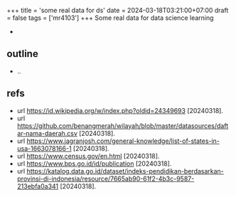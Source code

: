 +++
title = 'some real data for ds'
date = 2024-03-18T03:21:00+07:00
draft = false
tags = ['mr4103']
+++
Some real data for data science learning
<!--more-->

+ []()


## outline
+ ..


## refs
+ url https://id.wikipedia.org/w/index.php?oldid=24349693 [20240318].
+ url https://github.com/benangmerah/wilayah/blob/master/datasources/daftar-nama-daerah.csv [20240318].
+ url https://www.jagranjosh.com/general-knowledge/list-of-states-in-usa-1663078166-1 [20240318].
+ url https://www.census.gov/en.html [20240318].
+ url https://www.bps.go.id/id/publication [20240318].
+ url https://katalog.data.go.id/dataset/indeks-pendidikan-berdasarkan-provinsi-di-indonesia/resource/7665ab90-61f2-4b3c-9587-213ebfa0a341 [20240318].